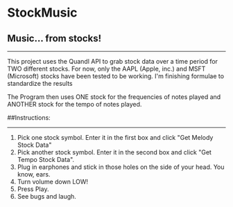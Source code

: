 # StockMusic
## Music... from stocks!
***
This project uses the Quandl API to grab stock data over a time period for TWO different stocks.
For now, only the AAPL (Apple, inc.) and MSFT (Microsoft) stocks have been tested to be working. I'm finishing formulae to standardize the results

The Program then uses ONE stock for the frequencies of notes played and ANOTHER stock for the tempo of notes played.

##Instructions:
***
1) Pick one stock symbol. Enter it in the first box and click "Get Melody Stock Data"
2) Pick another stock symbol. Enter it in the second box and click "Get Tempo Stock Data".
3) Plug in earphones and stick in those holes on the side of your head. You know, ears. 
4) Turn volume down LOW!
5) Press Play.
6) See bugs and laugh.
